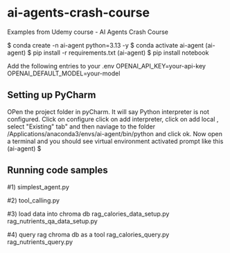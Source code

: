 # ai-agents-crash-course
Examples from Udemy course - AI Agents Crash Course

$ conda create -n ai-agent python=3.13 -y
$ conda activate ai-agent
(ai-agent) $ pip install -r requirements.txt
(ai-agent) $ pip install notebook

Add the following entries to your .env
OPENAI_API_KEY=your-api-key
OPENAI_DEFAULT_MODEL=your-model

Setting up PyCharm 
---------- 
OPen the project folder in pyCharm. It will say Python interpreter is not configured. 
Click on configure click on add interpreter, click on add local , select "Existing" tab" and then naviage to 
the folder /Applications/anaconda3/envs/ai-agent/bin/python and click ok. 
Now open a terminal and you should see virtual environment activated prompt like this
(ai-agent) $


Running code samples
--------------
#1)
simplest_agent.py

#2)
tool_calling.py

#3) load data into chroma db
rag_calories_data_setup.py
rag_nutrients_qa_data_setup.py

#4) query rag chroma db as a tool
rag_calories_query.py
rag_nutrients_query.py



